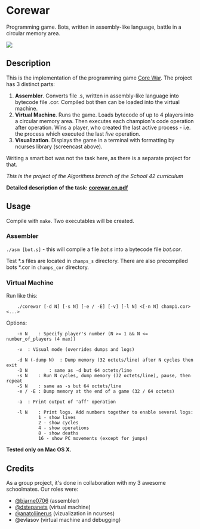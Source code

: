 # Corewar

Programming game. Bots, written in assembly-like language, battle in a circular memory area.

![](corewar_demo.gif)

## Description

This is the implementation of the programming game [Core War](https://en.wikipedia.org/wiki/Core_War). The project has 3 distinct parts:

1. **Assembler**. Converts file .s, written in assembly-like language into bytecode file .cor. Compiled bot then can be loaded into the virtual machine.
2. **Virtual Machine**. Runs the game. Loads bytecode of up to 4 players into a circular memory area. Then executes each champion's code operation after operation. Wins a player, who created the last active process - i.e. the process which executed the last *live* operation.
3. **Visualization**. Displays the game in a terminal with formatting by ncurses library (screencast above).

Writing a smart bot was not the task here, as there is a separate project for that.

*This is the project of the Algorithms branch of the School 42 curriculum*

**Detailed description of the task: [corewar.en.pdf](https://github.com/bjarne0706/corewar/blob/master/corewar.en.pdf)**

## Usage

Compile with `make`. Two executables will be created.

### Assembler

`./asm [bot.s]`   - this will compile a file *bot.s* into a bytecode file *bot.cor*.

Test \*.s files are located in `champs_s` directory. There are also precompiled bots \*.cor in `champs_cor` directory.

### Virtual Machine

Run like this:
```
	./corewar [-d N] [-s N] [-e / -E] [-v] [-l N] <[-n N] champ1.cor> <...>
```

Options:
```
	-n N	: Specify player's number (N >= 1 && N <= number_of_players (4 max))

	-v	: Visual mode (overrides dumps and logs)

	-d N (-dump N)	: Dump memory (32 octets/line) after N cycles then exit
	-D N		: same as -d but 64 octets/line
	-s N	: Run N cycles, dump memory (32 octets/line), pause, then repeat
	-S N	: same as -s but 64 octets/line
	-e / -E	: Dump memory at the end of a game (32 / 64 octets)

	-a	: Print output of 'aff' operation

	-l N	: Print logs. Add numbers together to enable several logs:
			1 - show lives
			2 - show cycles
			4 - show operations
			8 - show deaths
			16 - show PC movements (except for jumps)
```

**Tested only on Mac OS X.**

## Credits
As a group project, it's done in collaboration with my 3 awesome schoolmates. Our roles were:
- [@bjarne0706](https://github.com/bjarne0706) (assembler)
- [@dstepanets](https://github.com/dstepanets) (virtual machine)
- [@anatoliinerus](https://github.com/anatoliinerus) (vizualization in ncurses)
- @evlasov (virtual machine and debugging)
